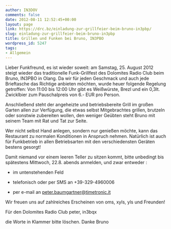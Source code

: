 ```yaml
---
author: IN3DOV
comments: false
date: 2012-08-11 12:52:45+00:00
layout: page
link: https://drc.bz/einladung-zur-grillfeier-beim-bruno-in3pbp/
slug: einladung-zur-grillfeier-beim-bruno-in3pbp
title: Grillen und Funken bei Bruno, IN3PBO
wordpress_id: 5247
tags:
- Allgemein
---
```


Lieber Funkfreund, es ist wieder soweit: am Samstag, 25. August 2012 steigt wieder das traditionelle Funk-Grillfest des Dolomites Radio Club beim Bruno, IN3PBO in Olang. Da wir für jeden Geschmack und auch jede Brieftasche das Richtige anbieten möchten, wurde heuer folgende Regelung getroffen: Von 11:00 bis 12:00 Uhr gibt es Weißwürste, Brezl und ein 0,3lt. Zwicklbier zum Pauschalpreis von 6.- EUR pro Person.




Anschließend steht der angeheizte und betriebsbereite Grill im großen Garten allen zur Verfügung, die etwas selbst Mitgebrachtes grillen, brutzeln oder sonstwie zubereiten wollen, den weniger Geübten steht Bruno mit seinem Team mit Rat und Tat zur Seite.




Wer nicht selbst Hand anlegen, sondern nur genießen möchte, kann das Restaurant zu normalen Konditionen in Anspruch nehmen. Natürlich ist auch für Funkbetrieb in allen Betriebsarten mit den verschiedensten Geräten bestens gesorgt!




Damit niemand vor einem leeren Teller zu sitzen kommt, bitte unbedingt bis spätestens Mittwoch, 22.8. abends anmelden, und zwar entweder :




- im untenstehenden Feld




- telefonisch oder per SMS an +39-329-4960006




- per e-mail an [peter.baumgartner@timetronic.it](mailto:peter.baumgartner@timetronic.it)




Wir freuen uns auf zahlreiches Erscheinen von oms, xyls, yls und Freunden!




Für den Dolomites Radio Club peter, in3bqx




die Worte in Klammer bitte löschen. Danke Bruno
